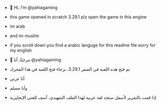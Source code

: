 - 👋 Hi, I’m @yahiagaming
- this game opened in scratch 3.29.1 plz open the game in this engine
- im arab
- and im muslim
- if you scroll down you find a arabic languge for this readme file sorry for my english






- 👋 مرحبًا، أنا @yahiagaming
- تم فتح هذه اللعبة في الصفر 3.29.1، برجاء فتح اللعبة في هذا المحرك
- أنا عربي
- وأنا مسلم
- إذا قمت بالتمرير لأسفل ستجد لغة عربية لهذا الملف التمهيدي، آسف للغتي الإنجليزية
